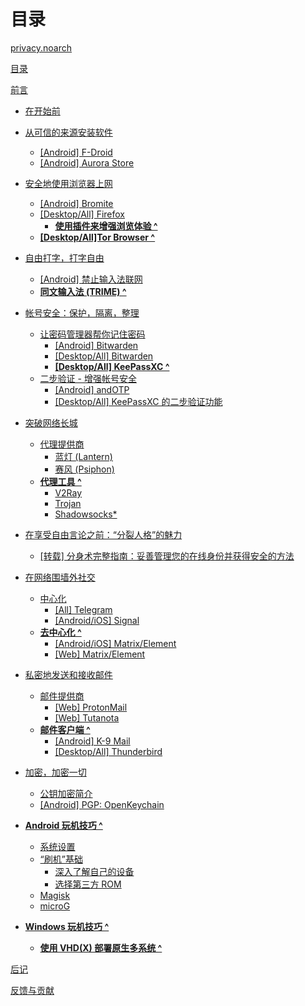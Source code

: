 # 目录

[privacy.noarch](README.md)

[目录](SUMMARY.md)

[前言]()

- [在开始前]()

- [从可信的来源安装软件]()
	- [[Android] F-Droid]()
	- [[Android] Aurora Store]()

- [安全地使用浏览器上网]()
	- [[Android] Bromite](Browsers/Bromite/Bromite.md)
	- [[Desktop/All] Firefox]()
		- [**使用插件来增强浏览体验 ^**]()
	- [**[Desktop/All]Tor Browser ^**]()
	
- [自由打字，打字自由](Input/Input.md)
	- [[Android] 禁止输入法联网](Input/NoNetworkAccess/NoNetworkAccess.md)
	- [**同文输入法 (TRIME) ^**]()
	
- [帐号安全：保护，隔离，整理]()
	- [让密码管理器帮你记住密码]()
		- [[Android] Bitwarden]()
		- [[Desktop/All] Bitwarden]()
		- [**[Desktop/All] KeePassXC ^**]()
	- [二步验证 - 增强帐号安全]()
		- [[Android] andOTP]()
		- [[Desktop/All] KeePassXC 的二步验证功能]()

- [突破网络长城](WallBreak/WallBreak.md)
	- [代理提供商]()
		- [蓝灯 (Lantern)]()
		- [赛风 (Psiphon)]()
	- [**代理工具 ^**]()
		- [V2Ray]()
		- [Trojan]()
		- [Shadowsocks*]()

- [在享受自由言论之前：“分裂人格”的魅力]()
	- [[转载] 分身术完整指南：妥善管理您的在线身份并获得安全的方法](Identities/iYP:DID/iYP:DID.md)

- [在网络围墙外社交]()
	- [中心化]()
		- [[All] Telegram]()
		- [[Android/iOS] Signal]()
	- [**去中心化 ^**]()
		- [[Android/iOS] Matrix/Element]()
		- [[Web] Matrix/Element]()

- [私密地发送和接收邮件]()
	- [邮件提供商]()
		- [[Web] ProtonMail]()
		- [[Web] Tutanota]()
	- [**邮件客户端 ^**]()
		- [[Android] K-9 Mail]()
		- [[Desktop/All] Thunderbird]()


- [加密，加密一切](Encryption/Encryption.md)
	- [公钥加密简介](Encryption/Pubkey/Pubkey.md)
	- [[Android] PGP: OpenKeychain](Encryption/OpenKeychain/OpenKeychain.md)

- [**Android 玩机技巧 ^**]()
	- [系统设置]()
	- [“刷机”基础]()
		- [深入了解自己的设备]()
		- [选择第三方 ROM]()
	- [Magisk]()
	- [microG]()

- [**Windows 玩机技巧 ^**]()
	- [**使用 VHD(X) 部署原生多系统 ^**](Tricks-Windows/VHD/VHD.md)

[后记]()

[反馈与贡献](CONTRIBUTING.md)
